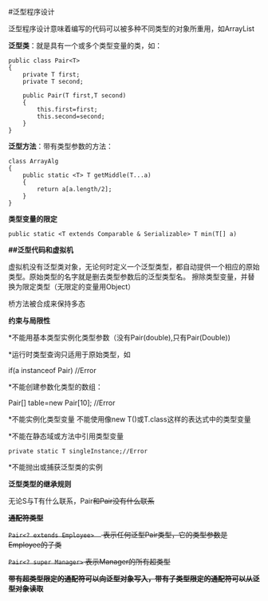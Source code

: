#泛型程序设计

泛型程序设计意味着编写的代码可以被多种不同类型的对象所重用，如ArrayList

**泛型类**：就是具有一个或多个类型变量的类，如：
```
public class Pair<T>
{
    private T first;
    private T second;
    
    public Pair(T first,T second)
    {
        this.first=first;
        this.second=second;
    }
}
```

**泛型方法**：带有类型参数的方法：
```
class ArrayAlg
{
    public static <T> T getMiddle(T...a)
    {
        return a[a.length/2];
    }
}
```

**类型变量的限定**

`public static <T extends Comparable & Serializable> T min(T[] a)`

**##泛型代码和虚拟机**

虚拟机没有泛型类对象，无论何时定义一个泛型类型，都自动提供一个相应的原始类型。原始类型的名字就是删去类型参数后的泛型类型名。
擦除类型变量，并替换为限定类型（无限定的变量用Object）

桥方法被合成来保持多态

**约束与局限性**

*不能用基本类型实例化类型参数（没有Pair(double),只有Pair(Double))

*运行时类型查询只适用于原始类型，如

if(a instanceof Pair<String>) //Error

*不能创建参数化类型的数组：

 Pair<String>[] table=new Pair<String>[10]; //Error
 
 *不能实例化类型变量
 不能使用像new T()或T.class这样的表达式中的类型变量
 
 *不能在静态域或方法中引用类型变量
 
 `private static T singleInstance;//Error`
 
 *不能抛出或捕获泛型类的实例
 
 **泛型类型的继承规则**
 
 无论S与T有什么联系，Pair<S>和Pair<T>没有什么联系
 
 **通配符类型**
 
 `Pair<? extends Employee>  `
 表示任何泛型Pair类型，它的类型参数是Employee的子类
 
 `Pair<? super Manager>`
 表示Manager的所有超类型
 
 **带有超类型限定的通配符可以向泛型对象写入，带有子类型限定的通配符可以从泛型对象读取**
 
 
 
 
 
 
 
 
 
